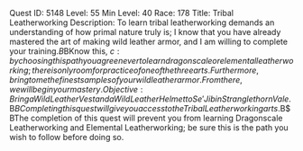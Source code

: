 Quest ID: 5148
Level: 55
Min Level: 40
Race: 178
Title: Tribal Leatherworking
Description: To learn tribal leatherworking demands an understanding of how primal nature truly is; I know that you have already mastered the art of making wild leather armor, and I am willing to complete your training.$B$BKnow this, $c: by choosing this path you agree never to learn dragonscale or elemental leatherworking; there is only room for practice of one of the three arts.Furthermore, bring to me the finest samples of your wild leather armor.From there, we will begin your mastery.
Objective: Bring a Wild Leather Vest and a Wild Leather Helmet to Se'Jib in Stranglethorn Vale.$B$BCompleting this quest will give you access to the Tribal Leatherworking arts.$B$BThe completion of this quest will prevent you from learning Dragonscale Leatherworking and Elemental Leatherworking; be sure this is the path you wish to follow before doing so.
